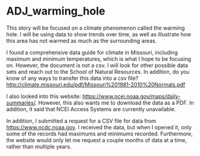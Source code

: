 # ADJ_warming_hole
 
 This story will be focused on a climate phenomenon called the warming hole. I will be using data to show trends over time, as well as illustrate how this area has not warmed as much as the surrounding areas.

I found a comprehensive data guide for climate in Missouri, including maximum and minimum temperatures, which is what I hope to be focusing on. However, the document is not a csv. I will look for other possible data sets and reach out to the School of Natural Resources. In addition, do you know of any ways to transfer this data into a csv file? http://climate.missouri.edu/pdf/Missouri%201981-2010%20Normals.pdf

I also looked into this website: https://www.ncei.noaa.gov/maps/daily-summaries/. However, this also wants me to download the data as a PDF. In addition, it said that NCEI Access Systems are currently unavailable.

In addition, I submitted a request for a CSV file for data from https://www.ncdc.noaa.gov. I received the data, but when I opened it, only some of the records had maximums and minimums recorded. Furthermore, the website would only let me request a couple months of data at a time, rather than multiple years.
